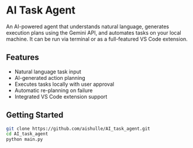 # AI Task Agent

An AI-powered agent that understands natural language, generates execution plans using the Gemini API, and automates tasks on your local machine. It can be run via terminal or as a full-featured VS Code extension.

## Features
- Natural language task input
- AI-generated action planning
- Executes tasks locally with user approval
- Automatic re-planning on failure
- Integrated VS Code extension support

## Getting Started
```bash
git clone https://github.com/aishulle/AI_task_agent.git
cd AI_task_agent
python main.py

